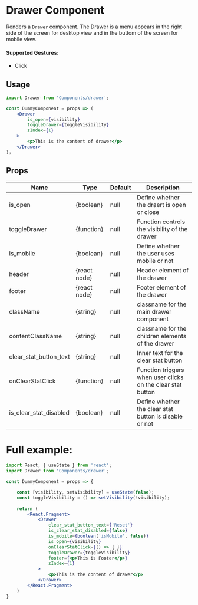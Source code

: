 # Drawer Component

Renders a `Drawer` component. The Drawer is a menu appears in the right side of the screen for desktop view and in the buttom of the screen for mobile view.


#### Supported Gestures:

-   Click

## Usage

```jsx
import Drawer from 'Components/drawer';

const DummyComponent = props => (
    <Drawer
        is_open={visibility}
        toggleDrawer={toggleVisibility}
        zIndex={1}
    >
        <p>This is the content of drawer</p>
    </Drawer>
);
```

## Props

| Name                     | Type         | Default     | Description                                                   |
| ------------------------ | ------------ | ----------- | ------------------------------------------------------------- |
| is_open                  | {boolean}    | null        | Define whether the draert is open or close                    |
| toggleDrawer             | {function}   | null        | Function controls the visibility of the drawer                |
| is_mobile                | {boolean}    | null        | Define whether the user uses mobile or not                    |
| header                   | {react node} | null        | Header element of the drawer                                  |
| footer                   | {react node} | null        | Footer element of the drawer                                  |
| className                | {string}     | null        | classname for the main drawer component                       |
| contentClassName         | {string}     | null        | classname for the children elements of the drawer             |
| clear_stat_button_text   | {string}     | null        | Inner text for the clear stat button                          |
| onClearStatClick         | {function}   | null        | Function triggers when user clicks on the clear stat button   |
| is_clear_stat_disabled   | {boolean}    | null        | Define whether the clear stat button is disable or not        |


# Full example:

```jsx
import React, { useState } from 'react';
import Drawer from 'Components/drawer';

const DummyComponent = props => {

    const [visibility, setVisibility] = useState(false);
    const toggleVisibility = () => setVisibility(!visibility);
    
    return (
        <React.Fragment>
            <Drawer
                clear_stat_button_text={'Reset'}
                is_clear_stat_disabled={false}
                is_mobile={boolean('isMobile', false)}
                is_open={visibility}
                onClearStatClick={() => { }}
                toggleDrawer={toggleVisibility}
                footer={<p>This is Footer</p>}
                zIndex={1}
            >
                <p>This is the content of drawer</p>
            </Drawer>
        </React.Fragment>
    )
}
```
